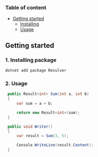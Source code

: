 ### Table of content
- [Getting started](#getting-started)
    - [Installing](#1-Installing-package)
    - [Usage](#2-Usage)



## Getting started
### 1. Installing package
  ```bash
  dotnet add package Resulver
  ```

  ### 2. Usage
   ```csharp
    public Result<int> Sum(int a, int b)
    {
        var sum = a + b;

        return new Result<int>(sum);
    }

    public void Writer()
    {
        var result = Sum(3, 5);

        Console.WriteLine(result.Content);
    } 
   ```
